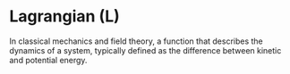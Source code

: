 # Lagrangian (L)

In classical mechanics and field theory, a function that describes the dynamics of a system, typically defined as the difference between kinetic and potential energy.
